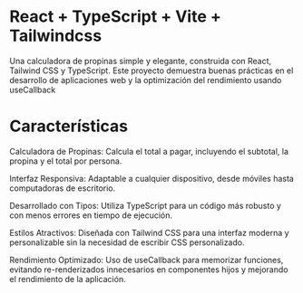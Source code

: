 # React + TypeScript + Vite + Tailwindcss
Una calculadora de propinas simple y elegante, construida con React, Tailwind CSS y TypeScript. Este proyecto demuestra buenas prácticas en el desarrollo de aplicaciones web y la optimización del rendimiento usando useCallback

# Características
Calculadora de Propinas: Calcula el total a pagar, incluyendo el subtotal, la propina y el total por persona.

Interfaz Responsiva: Adaptable a cualquier dispositivo, desde móviles hasta computadoras de escritorio.

Desarrollado con Tipos: Utiliza TypeScript para un código más robusto y con menos errores en tiempo de ejecución.

Estilos Atractivos: Diseñada con Tailwind CSS para una interfaz moderna y personalizable sin la necesidad de escribir CSS personalizado.

Rendimiento Optimizado: Uso de useCallback para memorizar funciones, evitando re-renderizados innecesarios en componentes hijos y mejorando el rendimiento de la aplicación.


 
 
